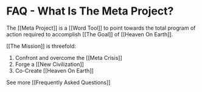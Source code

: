 # FAQ - What Is The Meta Project?

The [[Meta Project]] is a [[Word Tool]] to point towards the total program of action required to accomplish [[The Goal]] of [[Heaven On Earth]]. 

[[The Mission]] is threefold: 

1. Confront and overcome the [[Meta Crisis]]  
2. Forge a [[New Civilization]]  
3. Co-Create [[Heaven On Earth]]  

See more [[Frequently Asked Questions]]  